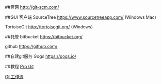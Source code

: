 ##官网
<http://git-scm.com/>

##GUI 客户端
SourceTree  <https://www.sourcetreeapp.com/> (Windows Mac)

TortoiseGit  <http://tortoisegit.org/> (Windows)

##托管
bitbucket <https://bitbucket.org/>

github  <https://github.com/>

##自建git服务
Gogs <https://gogs.io/>

##教程
[Pro Git](http://git-scm.com/book/zh/v2)

[Git工作流](https://github.com/oldratlee/translations/blob/master/git-workflows-and-tutorials/README.md)

